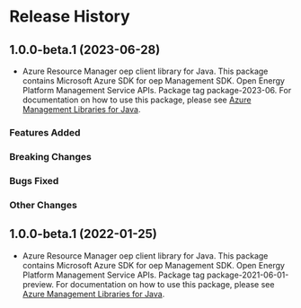 # Release History

## 1.0.0-beta.1 (2023-06-28)

- Azure Resource Manager oep client library for Java. This package contains Microsoft Azure SDK for oep Management SDK. Open Energy Platform Management Service APIs. Package tag package-2023-06. For documentation on how to use this package, please see [Azure Management Libraries for Java](https://aka.ms/azsdk/java/mgmt).

### Features Added

### Breaking Changes

### Bugs Fixed

### Other Changes

## 1.0.0-beta.1 (2022-01-25)

- Azure Resource Manager oep client library for Java. This package contains Microsoft Azure SDK for oep Management SDK. Open Energy Platform Management Service APIs. Package tag package-2021-06-01-preview. For documentation on how to use this package, please see [Azure Management Libraries for Java](https://aka.ms/azsdk/java/mgmt).
